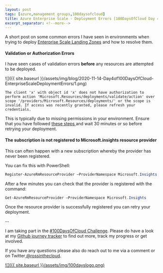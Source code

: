 ```yaml
---
layout: post
tags: [azure,management groups,100daysofcloud]
title: Azure Enterprise Scale - Deployment Errors [100DaysOfCloud Day 4/100] 
excerpt_separator: <!--more-->
---
```

A short post on some common errors I have seen in environments when trying to deploy <a href="https://docs.microsoft.com/en-us/azure/cloud-adoption-framework/ready/enterprise-scale/implementation" target="_blank">Enterprise Scale Landing Zones</a> and how to resolve them.

<!--more-->

#### Validation or Authorization Errors
I have seen cases of validation errors **before** any resources are attempted to be deployed.

![]({{ site.baseurl }}/assets/img/blog/2020-11-14-Day4of100DaysOfCloud-EnterpriseScaleDeploymentErrors/1.png)

```plaintext
The client 'x' with object id 'x' does not have authorization to perform action 'Microsoft.Resources/deployments/validate/action' over scope '/providers/Microsoft.Resources/deployments/' or the scope is invalid. If access was recently granted, please refresh your credentials.
```

This is typically due to missing permissions in your environment. Ensure that you have followed <a href="https://github.com/Azure/Enterprise-Scale/blob/main/docs/EnterpriseScale-Setup-azure.md#1-elevate-access-to-manage-azure-resources-in-the-directory" target="_blank">these steps </a>and wait 30 minutes or so before retrying your deployment.


#### The subscription is not registered to Microsoft.insights resource provider

This can often happen with a new subscription whereby the provider has never been registered.

You can fix this with PowerShell:

```powershell
Register-AzureRmResourceProvider –ProviderNamespace Microsoft.Insights
```

After a few minutes you can check that the provider is registered with the command: 
```powershell
Get-AzureRmResourceProvider –ProviderNamespace Microsoft.Insights
```
Once the resource provider is successfully registered you can retry your deployment.

--

I am taking part in the <a href="https://100daysofcloud.com/" target="_blank">#100DaysOfCloud Challenge</a>. Please do have a look at my <a href="https://github.com/rossinthecloud/100DaysOfCloud" target="_blank">Github journey tracker</a> to find out more, track my progress or get involved.

If you have any questions please also do reach out to me via a comment or on Twitter<a href="https://www.twitter.com/rossinthecloud" target="_blank"> @rossinthecloud</a>.

<a href="https://github.com/rossinthecloud/100DaysOfCloud" target="_blank">![]({{ site.baseurl }}/assets/img/100dayslogo.png)</a>

